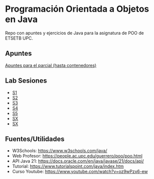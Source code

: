 # Programación Orientada a Objetos en Java
Repo con apuntes y ejercicios de Java para la asignatura de POO de ETSETB UPC.

## Apuntes

[Apuntes para el parcial (hasta contenedores)](apuntes_parcial.md)

## Lab Sesiones

- [S1](Umar_Mohammad_mcd.zip)
- [S2](contenedores.zip)
- [S3](sesion3.zip)
- [S4](math.zip)
- [S5](contenedores.zip)
- [SX]()
- [SX]()

## Fuentes/Utilidades

- W3Schools:
https://www.w3schools.com/java/
- Web Profesor:
https://people.ac.upc.edu/guerrero/poo/poo.html
- API Java 21:
https://docs.oracle.com/en/java/javase/21/docs/api/
- Tutorial:
https://www.tutorialspoint.com/java/index.htm
- Curso Youtube:
https://www.youtube.com/watch?v=oz9wPzx6-ew
